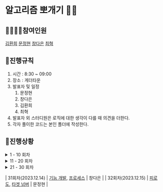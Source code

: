 # 알고리즘 뽀개기 👊🏻
## 👩‍👩‍👦‍👦참여인원
[김환희](https://github.com/hwana)
[문정현](https://github.com/JungHyunMoon)
[창다은](https://github.com/de123456sdf)
[최혁](https://github.com/Youkamii)

## 🎈진행규칙
1. 시간 : 8:30 ~ 09:00
2. 장소 : 게더타운
3. 발표자 및 일정
    1. 문정현
    2. 창다은
    3. 김환희
    4. 최혁
4. 발표자 외 스터디원은 로직에 대한 생각이 다를 때 의견을 더한다.
5. 각자 풀이한 코드는 본인 폴더에 작성한다.

## 💯진행상황

<details>
<summary> 1 - 10 회차 </summary>
    
<div markdown="1">
    
| 회차               | 문제                                                                                                                                                                                                                                                 | 발표자 |
|------------------|----------------------------------------------------------------------------------------------------------------------------------------------------------------------------------------------------------------------------------------------------|-----|
| 1회차(2023.10.30)  | [약수의 합](https://school.programmers.co.kr/learn/courses/30/lessons/12928), [짝수와 홀수](https://school.programmers.co.kr/learn/courses/30/lessons/12937), [자연수 뒤집어 배열로 만들기](https://school.programmers.co.kr/learn/courses/30/lessons/12932)            | 문정현 |
| 2회차(2023.10.31)  | [평균 구하기](https://school.programmers.co.kr/learn/courses/30/lessons/12944), [x만큼 간격이 있는 n개의 숫자](https://school.programmers.co.kr/learn/courses/30/lessons/12954), [문자열 내 p와 y의 개수](https://school.programmers.co.kr/learn/courses/30/lessons/12916) | 창다은 |
| 3회차(2023.11.01)  | [문자열을 정수로 바꾸기](https://school.programmers.co.kr/learn/courses/30/lessons/12925), [나머지가 1이 되는 수 찾기](https://school.programmers.co.kr/learn/courses/30/lessons/87389), [자릿수 더하기](https://school.programmers.co.kr/learn/courses/30/lessons/12931)    | 김환희 |
| 4회차(2023.11.02)  | [정수 제곱근 판별](https://school.programmers.co.kr/learn/courses/30/lessons/12934), [정수 내림차순으로 배치하기](https://school.programmers.co.kr/learn/courses/30/lessons/12933), [하샤드 수](https://school.programmers.co.kr/learn/courses/30/lessons/12947)          | 최혁  |
| 5회차(2023.11.06)  | [두 정수 사이의 합](https://school.programmers.co.kr/learn/courses/30/lessons/12912), [콜라츠 추측](https://school.programmers.co.kr/learn/courses/30/lessons/12943), [서울에서 김서방 찾기](https://school.programmers.co.kr/learn/courses/30/lessons/12919)           | 김환희 |
| 6회차(2023.11.07)  | [음양 더하기](https://school.programmers.co.kr/learn/courses/30/lessons/76501), [나누어 떨어지는 숫자 배열](https://school.programmers.co.kr/learn/courses/30/lessons/12910), [없는 숫자 더하기](https://school.programmers.co.kr/learn/courses/30/lessons/86051)         | 최혁  |
| 7회차(2023.11.08)  | [핸드폰 번호 가리기](https://school.programmers.co.kr/learn/courses/30/lessons/12948), [제일 작은 수 제거하기](https://school.programmers.co.kr/learn/courses/30/lessons/12935), [가운데 글자 가져오기](https://school.programmers.co.kr/learn/courses/30/lessons/12903)     | 문정현 |                    
| 8회차(2023.11.09)  | [수박](https://school.programmers.co.kr/learn/courses/30/lessons/12922), [내적](https://school.programmers.co.kr/learn/courses/30/lessons/70128), [약수의 개수와 덧셈](https://school.programmers.co.kr/learn/courses/30/lessons/77884)                        | 창다은 |
| 9회차(2023.11.10)  | [문자열 내림차순으로 배치하기](https://school.programmers.co.kr/learn/courses/30/lessons/12917), [부족한 금액 계산하기](https://school.programmers.co.kr/learn/courses/30/lessons/82612), [문자열 다루기 기본](https://school.programmers.co.kr/learn/courses/30/lessons/12918)  | 문정현 |
| 10회차(2023.11.13) | [행렬의 덧셈](https://school.programmers.co.kr/learn/courses/30/lessons/12950), [직사각형 별찍기](https://school.programmers.co.kr/learn/courses/30/lessons/12969), [최대공약수와 최소공배수](https://school.programmers.co.kr/learn/courses/30/lessons/12940), [3진법 뒤집기](https://school.programmers.co.kr/learn/courses/30/lessons/68935)            | 창다은 |

</div>
</details>

<details>
<summary> 11 - 20 회차 </summary>
    
<div markdown="1">
    
| 회차               | 문제                                                                                                                                                                                                                                                 | 발표자 |
|------------------|----------------------------------------------------------------------------------------------------------------------------------------------------------------------------------------------------------------------------------------------------|-----|
| 11회차(2023.11.14) | [이상한 문자 만들기](https://school.programmers.co.kr/learn/courses/30/lessons/12930), [삼총사](https://school.programmers.co.kr/learn/courses/30/lessons/131705), [크기가 작은 부분](https://school.programmers.co.kr/learn/courses/30/lessons/147355) | 김환희 |
| 12회차(2023.11.15) | [최소직사각형](https://school.programmers.co.kr/learn/courses/30/lessons/86491), [시저암호](https://school.programmers.co.kr/learn/courses/30/lessons/12926), [숫자 문자열과 영단어](https://school.programmers.co.kr/learn/courses/30/lessons/81301)   | 최혁  |
| 13회차(2023.11.16) | [문자열 내 마음대로 정렬하기](https://school.programmers.co.kr/learn/courses/30/lessons/12915), [K번째수](https://school.programmers.co.kr/learn/courses/30/lessons/42748), [두 개 뽑아서 더하기](https://school.programmers.co.kr/learn/courses/30/lessons/68644)   | 문정현 |
| 14회차(2023.11.17) | [가장 가까운 같은 글자](https://school.programmers.co.kr/learn/courses/30/lessons/142086), [푸드 파이트 대회](https://school.programmers.co.kr/learn/courses/30/lessons/134240), [콜라 문제](https://school.programmers.co.kr/learn/courses/30/lessons/132267)   | 창다은 |
| 15회차(2023.11.21) | [명예의 전당 (1)](https://school.programmers.co.kr/learn/courses/30/lessons/138477), [2016년](https://school.programmers.co.kr/learn/courses/30/lessons/12901), [카드 뭉치](https://school.programmers.co.kr/learn/courses/30/lessons/159994)   | 김환희 |
| 16회차(2023.11.22) | [과일 장수](https://school.programmers.co.kr/learn/courses/30/lessons/135808), [모의고사](https://school.programmers.co.kr/learn/courses/30/lessons/42840), [소수 만들기](https://school.programmers.co.kr/learn/courses/30/lessons/12977)   | 최혁  |
| 17회차(2023.11.23) | [덧칠하기](https://school.programmers.co.kr/learn/courses/30/lessons/161989), [기사단원의 무기](https://school.programmers.co.kr/learn/courses/30/lessons/136798), [로또의 최고 순위와 최저 순위](https://school.programmers.co.kr/learn/courses/30/lessons/77484)   | 문정현 |
| 18회차(2023.11.24) | [옹알이 (2)](https://school.programmers.co.kr/learn/courses/30/lessons/133499), [숫자 짝꿍](https://school.programmers.co.kr/learn/courses/30/lessons/131128), [체육복](https://school.programmers.co.kr/learn/courses/30/lessons/42862)   | 최혁 |
| 19회차(2023.11.28) | [문자열 나누기](https://school.programmers.co.kr/learn/courses/30/lessons/140108), [대충 만든 자판](https://school.programmers.co.kr/learn/courses/30/lessons/160586), [둘만의 암호](https://school.programmers.co.kr/learn/courses/30/lessons/155652)   | 문정현 |
| 20회차(2023.11.29) | [햄버거 만들기](https://school.programmers.co.kr/learn/courses/30/lessons/133502), [성격 유형 검사하기](https://school.programmers.co.kr/learn/courses/30/lessons/118666), [바탕화면 정리](https://school.programmers.co.kr/learn/courses/30/lessons/161990)   | 창다은 |

</div>
</details>

<details>
<summary> 21 - 30 회차 </summary>
    
<div markdown="1">
    
| 회차               | 문제                                                                                                                                                                                                                                                 | 발표자 |
|------------------|----------------------------------------------------------------------------------------------------------------------------------------------------------------------------------------------------------------------------------------------------|-----|
| 21회차(2023.11.30)  | [개인정보 수집 유효기간](https://school.programmers.co.kr/learn/courses/30/lessons/150370?language=java), [달리기 경주](https://school.programmers.co.kr/learn/courses/30/lessons/178871)            | 정유감 |
| 22회차(2023.12.01)  | [신고 결과 받기](https://school.programmers.co.kr/learn/courses/30/lessons/92334), [최댓값과 최솟값](https://school.programmers.co.kr/learn/courses/30/lessons/12939)            | 최　혁 |
| 23회차(2023.12.04)  | [JadenCase 문자열 만들기](https://school.programmers.co.kr/learn/courses/30/lessons/12951), [이진 변환 반복하기](https://school.programmers.co.kr/learn/courses/30/lessons/70129)            | 문정현 |
| 24회차(2023.12.05)  | [피보나치 수](https://school.programmers.co.kr/learn/courses/30/lessons/12945), [카펫](https://school.programmers.co.kr/learn/courses/30/lessons/42842)            | 최　혁 |
| 25회차(2023.12.06)  | [예상 대진표](https://school.programmers.co.kr/learn/courses/30/lessons/12985), [N개의 최소공배수](https://school.programmers.co.kr/learn/courses/30/lessons/12953)            | 창다은 | 👈
| 26회차(2023.12.07)  | [공원 산책](https://school.programmers.co.kr/learn/courses/30/lessons/172928), [멀리뛰기](https://school.programmers.co.kr/learn/courses/30/lessons/12914)            | 문정현 |
| 27회차(2023.12.08)  | [귤 고르기](https://school.programmers.co.kr/learn/courses/30/lessons/138476), [괄호 회전하기](https://school.programmers.co.kr/learn/courses/30/lessons/76502)            | 최　혁 |
| 28회차(2023.12.11)  | [연속 부분 수열 합의 개수](https://school.programmers.co.kr/learn/courses/30/lessons/131701), [H-Index](https://school.programmers.co.kr/learn/courses/30/lessons/42747)            | 창다은 |
| 29회차(2023.12.12)  | [n^2 배열 자르기](https://school.programmers.co.kr/learn/courses/30/lessons/87390), [행렬의 곱셈](https://school.programmers.co.kr/learn/courses/30/lessons/12949)            | 문정현 |
| 30회차(2023.12.13)  | [할인 행사](https://school.programmers.co.kr/learn/courses/30/lessons/131127), [의상](https://school.programmers.co.kr/learn/courses/30/lessons/42578)            | 최　혁 |

</div>
</details>

| 31회차(2023.12.14)  | [기능 개발](https://school.programmers.co.kr/learn/courses/30/lessons/42586), [프로세스](https://school.programmers.co.kr/learn/courses/30/lessons/42587)            | 창다은 |
| 32회차(2023.12.15)  | [피로도](https://school.programmers.co.kr/learn/courses/30/lessons/87946), [타겟 넘버](https://school.programmers.co.kr/learn/courses/30/lessons/43165)            | 문정현 |


